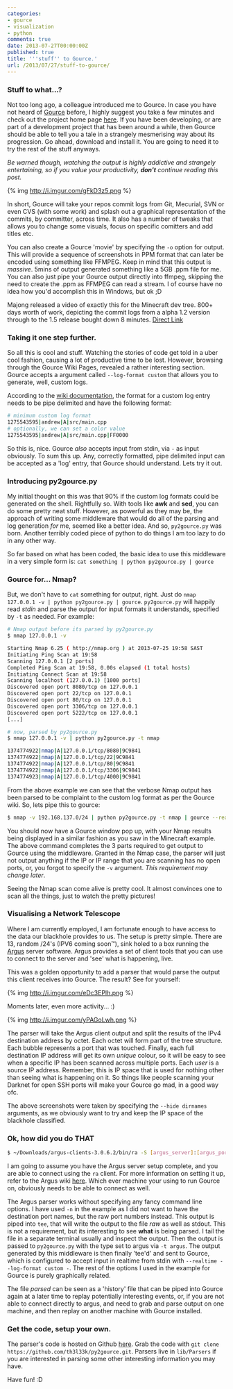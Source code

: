 ```yaml
---
categories:
- gource
- visualization
- python
comments: true
date: 2013-07-27T00:00:00Z
published: true
title: '''stuff'' to Gource.'
url: /2013/07/27/stuff-to-gource/
---
```


### Stuff to what...?
Not too long ago, a colleague introduced me to Gource. In case you have not heard of [Gource](https://code.google.com/p/gource/) before, I highly suggest you take a few minutes and check out the project home page [here](https://code.google.com/p/gource/). If you have been developing, or are part of a development project that has been around a while, then Gource should be able to tell you a tale in a strangely mesmerising way about its progression. Go ahead, download and install it. You are going to need it to try the rest of the stuff anyways.

*Be warned though, watching the output is highly addictive and strangely entertaining, so if you value your productivity, **don't** continue reading this post.*

{% img http://i.imgur.com/gFkD3z5.png %}

<!--more-->

In short, Gource will take your repos commit logs from Git, Mecurial, SVN or even CVS (with some work) and splash out a graphical representation of the commits, by committer, across time. It also has a number of tweaks that allows you to change some visuals, focus on specific comitters and add titles etc.

You can also create a Gource 'movie' by specifying the `-o` option for output. This will provide a sequence of screenshots in PPM format that can later be encoded using something like FFMPEG. Keep in mind that this output is *massive*. 5mins of output generated something like a 5GB .ppm file for me. You can also just pipe your Gource output directly into ffmpeg, skipping the need to create the .ppm as FFMPEG can read a stream. I of course have no idea how you'd accomplish this in Windows, but ok ;D

Majong released a video of exactly this for the Minecraft dev tree. 800+ days worth of work, depicting the commit logs from a alpha 1.2 version through to the 1.5 release bought down 8 minutes. [Direct Link](http://www.youtube.com/watch?v=zRjTyRly5WA)

### Taking it one step further.
So all this is cool and stuff. Watching the stories of code get told in a uber cool fashion, causing a lot of productive time to be lost. However, browsing through the Gource Wiki Pages, revealed a rather interesting section. Gource accepts a argument called `--log-format custom` that allows you to generate, well, custom logs.

According to the [wiki documentation](https://code.google.com/p/gource/wiki/CustomLogFormat), the format for a custom log entry needs to be pipe delimited and have the following format:

```bash Gource sample custom log https://code.google.com/p/gource/wiki/CustomLogFormat
# minimum custom log format
1275543595|andrew|A|src/main.cpp
# optionally, we can set a color value
1275543595|andrew|A|src/main.cpp|FF0000
```

So this is, nice. Gource *also* accepts input from stdin, via `-` as input obviously. To sum this up. Any, correctly formatted, pipe delimited input can be accepted as a 'log' entry, that Gource should understand. Lets try it out.

### Introducing py2gource.py
My initial thought on this was that 90% if the custom log formats could be generated on the shell. Rightfully so. With tools like **awk** and **sed**, you can do some pretty neat stuff. However, as powerful as they may be, the approach of writing some middleware that would do all of the parsing and log generation *for* me, seemed like a better idea. And so, `py2gource.py` was born. Another terribly coded piece of python to do things I am too lazy to do in any other way.

So far based on what has been coded, the basic idea to use this middleware in a very simple form is: `cat something | python py2gource.py | gource`

### Gource for... Nmap?
But, we don't have to `cat` something for output, right. Just do `nmap 127.0.0.1 -v | python py2gource.py | gource`. `py2gource.py` will happily read *stdin* and parse the output for input formats it understands, specified by `-t` as needed. For example:

```bash Parsed Nmap Output
# Nmap output before its parsed by py2gource.py
$ nmap 127.0.0.1 -v

Starting Nmap 6.25 ( http://nmap.org ) at 2013-07-25 19:58 SAST
Initiating Ping Scan at 19:58
Scanning 127.0.0.1 [2 ports]
Completed Ping Scan at 19:58, 0.00s elapsed (1 total hosts)
Initiating Connect Scan at 19:58
Scanning localhost (127.0.0.1) [1000 ports]
Discovered open port 8080/tcp on 127.0.0.1
Discovered open port 22/tcp on 127.0.0.1
Discovered open port 80/tcp on 127.0.0.1
Discovered open port 3306/tcp on 127.0.0.1
Discovered open port 5222/tcp on 127.0.0.1
[...]

# now, parsed by py2gource.py
$ nmap 127.0.0.1 -v | python py2gource.py -t nmap

1374774922|nmap|A|127.0.0.1/tcp/8080|9C9841
1374774922|nmap|A|127.0.0.1/tcp/22|9C9841
1374774922|nmap|A|127.0.0.1/tcp/80|9C9841
1374774922|nmap|A|127.0.0.1/tcp/3306|9C9841
1374774923|nmap|A|127.0.0.1/tcp/4000|9C9841
```

From the above example we can see that the verbose Nmap output has been parsed to be complaint to the custom log format as per the Gource wiki. So, lets pipe this to gource:

```bash Nmap to gource
$ nmap -v 192.168.137.0/24 | python py2gource.py -t nmap | gource --realtime --log-format custom - -1440x900 --bloom-intensity 0.3 -e 0.2 -i 120 --title "Nmap of 192.168.137.0/24"
```

You should now have a Gource window pop up, with your Nmap results being displayed in a similar fashion as you saw in the Minecraft example. The above command completes the 3 parts required to get output to Gource using the middleware. Granted in the Nmap case, the parser will just not output anything if the IP or IP range that you are scanning has no open ports, or, you forgot to specify the `-v` argument. *This requirement may change later*. 

Seeing the Nmap scan come alive is pretty cool. It almost convinces one to scan all the things, just to watch the pretty pictures!

### Visualising a Network Telescope
Where I am currently employed, I am fortunate enough to have access to the data our blackhole provides to us. The setup is pretty simple. There are 13, random /24's (IPV6 coming soon™), sink holed to a box running the [Argus](http://qosient.com/argus/) server software. Argus provides a set of client tools that you can use to connect to the server and 'see' what is happening, live.

This was a golden opportunity to add a parser that would parse the output this client receives into Gource. The result? See for yourself:

{% img http://i.imgur.com/eDc3EPlh.png %}

Moments later, even more activity... :)

{% img http://i.imgur.com/yPAGoLwh.png %}

The parser will take the Argus client output and split the results of the IPv4 destination address by octet. Each octet will form part of the tree structure. Each bubble represents a port that was touched. Finally, each full destination IP address will get its own *unique* colour, so it will be easy to see when a specific IP has been scanned across multiple ports. Each *user* is a source IP address. Remember, this is IP space that is used for nothing other than seeing what is happening on it. So things like people scanning your Darknet for open SSH ports will make your Gource go mad, in a good way ofc.

The above screenshots were taken by specifying the `--hide dirnames` arguments, as we obviously want to try and keep the IP space of the blackhole classified.

### Ok, how did you do THAT
```bash Visualising the Argus Darknet with Gource
$ ~/Downloads/argus-clients-3.0.6.2/bin/ra -S [argus_server]:[argus_port] -n | tee raw | python py2gource.py -t argus | tee parsed | gource --realtime --log-format custom - -1440x900 --bloom-intensity 0.3 --title "Live Darknet Port Activity" -i 30 -f
```

I am going to assume you have the Argus server setup complete, and you are able to connect using the `ra` client. For more information on setting it up, refer to the Argus wiki [here](http://nsmwiki.org/index.php?title=Argus). Which ever machine your using to run Gource on, obviously needs to be able to connect as well.

The Argus parser works without specifying any fancy command line options. I have used `-n` in the example as I did not want to have the destination port names, but the raw port numbers instead. This output is piped into `tee`, that will write the output to the file *raw* as well as stdout. This is not a requirement, but its interesting to see **what** is being parsed. I tail the file in a separate terminal usually and inspect the output. Then the output is passed to `py2gource.py` with the type set to argus via `-t argus`. The output generated by this middleware is then finally 'tee'd' and sent to Gource, which is configured to accept input in realtime from stdin with `--realtime --log-format custom -`. The rest of the options I used in the example for Gource is purely graphically related.

The file *parsed* can be seen as a 'history' file that can be piped into Gource again at a later time to replay potentially interesting events, or, if you are not able to connect directly to argus, and need to grab and parse output on one machine, and then replay on another machine with Gource installed.

### Get the code, setup your own.
The parser's code is hosted on Github [here](https://github.com/th3l33k/py2gource). Grab the code with `git clone https://github.com/th3l33k/py2gource.git`. Parsers live in `lib/Parsers` if you are interested in parsing some other interesting information you may have.

Have fun! :D
